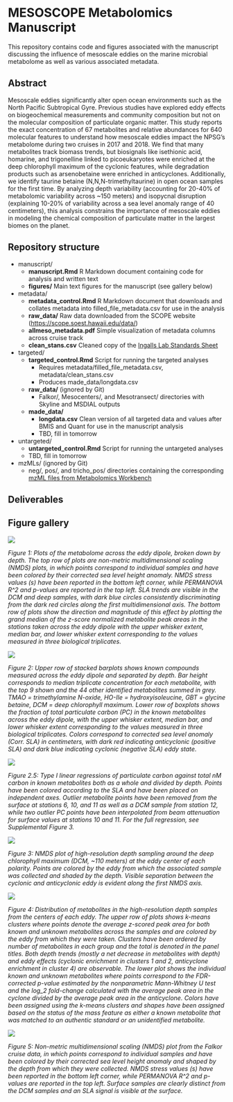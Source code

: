# MESOSCOPE Metabolomics Manuscript

This repository contains code and figures associated with the manuscript discussing the influence of mesoscale eddies on the marine microbial metabolome as well as various associated metadata.

## Abstract
Mesoscale eddies significantly alter open ocean environments such as the North Pacific Subtropical Gyre. Previous studies have explored eddy effects on biogeochemical measurements and community composition but not on the molecular composition of particulate organic matter. This study reports the exact concentration of 67 metabolites and relative abundances for 640 molecular features to understand how mesoscale eddies impact the NPSG’s metabolome during two cruises in 2017 and 2018. We find that many metabolites track biomass trends, but biosignals like isethionic acid, homarine, and trigonelline linked to picoeukaryotes were enriched at the deep chlorophyll maximum of the cyclonic features, while degradation products such as arsenobetaine were enriched in anticyclones. Additionally, we identify taurine betaine (N,N,N-trimethyltaurine) in open ocean samples for the first time. By analyzing depth variability (accounting for 20-40% of metabolomic variability across ~150 meters) and isopycnal disruption (explaining 10-20% of variability across a sea level anomaly range of 40 centimeters), this analysis constrains the importance of mesoscale eddies in modeling the chemical composition of particulate matter in the largest biomes on the planet.

## Repository structure

  - manuscript/
    - **manuscript.Rmd** R Markdown document containing code for analysis and written text
    - **figures/** Main text figures for the manuscript (see gallery below)
  - metadata/
    - **metadata_control.Rmd** R Markdown document that downloads and collates metadata into filled_file_metadata.csv for use in the analysis
    - **raw_data/** Raw data downloaded from the SCOPE website (https://scope.soest.hawaii.edu/data/)
    - **allmeso_metadata.pdf** Simple visualization of metadata columns across cruise track
    - **clean_stans.csv** Cleaned copy of the [Ingalls Lab Standards Sheet](https://github.com/IngallsLabUW/Ingalls_Standards)
  - targeted/
    - **targeted_control.Rmd** Script for running the targeted analyses
      - Requires metadata/filled_file_metadata.csv, metadata/clean_stans.csv
      - Produces made_data/longdata.csv
    - **raw_data/** (ignored by Git)
      - Falkor/, Mesocenters/, and Mesotransect/ directories with Skyline and MSDIAL outputs
    - **made_data/**
      - **longdata.csv** Clean version of all targeted data and values after BMIS and Quant for use in the manuscript analysis
      - TBD, fill in tomorrow
  - untargeted/
    - **untargeted_control.Rmd** Script for running the untargeted analyses
    - TBD, fill in tomorrow
  - mzMLs/ (ignored by Git)
    - neg/, pos/, and tricho_pos/ directories containing the corresponding [mzML files from Metabolomics Workbench](http://dx.doi.org/10.21228/M82719)

## Deliverables

## Figure gallery

![](https://github.com/wkumler/MesoscopeMetabolomicsManuscript/blob/master/manuscript/figures/nmds_and_med_metab.png)

*Figure 1: Plots of the metabolome across the eddy dipole, broken down by depth. The top row of plots are non-metric multidimensional scaling (NMDS) plots, in which points correspond to individual samples and have been colored by their corrected sea level height anomaly. NMDS stress values (s) have been reported in the bottom left corner, while PERMANOVA R^2 and p-values are reported in the top left. SLA trends are visible in the DCM and deep samples, with dark blue circles consistently discriminating from the dark red circles along the first multidimensional axis. The bottom row of plots show the direction and magnitude of this effect by plotting the grand median of the z-score normalized metabolite peak areas in the stations taken across the eddy dipole with the upper whisker extent, median bar, and lower whisker extent corresponding to the values measured in three biological triplicates.*

![](https://github.com/wkumler/MesoscopeMetabolomicsManuscript/blob/master/manuscript/figures/targ_gp_w_sla_frac.png)

*Figure 2: Upper row of stacked barplots shows known compounds measured across the eddy dipole and separated by depth. Bar height corresponds to median triplicate concentration for each metabolite, with the top 9 shown and the 44 other identified metabolites summed in grey. TMAO = trimethylamine N-oxide, HO-Ile = hydroxyisoleucine, GBT = glycine betaine, DCM = deep chlorophyll maximum. Lower row of boxplots shows the fraction of total particulate carbon (PC) in the known metabolites across the eddy dipole, with the upper whisker extent, median bar, and lower whisker extent corresponding to the values measured in three biological triplicates. Colors correspond to corrected sea level anomaly (Corr. SLA) in centimeters, with dark red indicating anticyclonic (positive SLA) and dark blue indicating cyclonic (negative SLA) eddy state.*

![](https://github.com/wkumler/MesoscopeMetabolomicsManuscript/blob/master/manuscript/figures/comb_pcnm_plot.png)

*Figure 2.5: Type I linear regressions of particulate carbon against total nM carbon in known metabolites both as a whole and divided by depth. Points have been colored according to the SLA and have been placed on independent axes. Outlier metabolite points have been removed from the surface at stations 6, 10, and 11 as well as a DCM sample from station 12, while two outlier PC points have been interpolated from beam attenuation for surface values at stations 10 and 11. For the full regression, see Supplemental Figure 3.*

![](https://github.com/wkumler/MesoscopeMetabolomicsManuscript/blob/master/manuscript/figures/MC_nmds_gp.png)

*Figure 3: NMDS plot of high-resolution depth sampling around the deep chlorophyll maximum (DCM, ~110 meters) at the eddy center of each polarity. Points are colored by the eddy from which the associated sample was collected and shaded by the depth. Visible separation between the cyclonic and anticyclonic eddy is evident along the first NMDS axis.*

![](https://github.com/wkumler/MesoscopeMetabolomicsManuscript/blob/master/manuscript/figures/kclust_volcano_gp.png)

*Figure 4: Distribution of metabolites in the high-resolution depth samples from the centers of each eddy. The upper row of plots shows k-means clusters where points denote the average z-scored peak area for both known and unknown metabolites across the samples and are colored by the eddy from which they were taken. Clusters have been ordered by number of metabolites in each group and the total is denoted in the panel titles. Both depth trends (mostly a net decrease in metabolites with depth) and eddy effects (cyclonic enrichment in clusters 1 and 2, anticyclone enrichment in cluster 4) are observable. The lower plot shows the individual known and unknown metabolites where points correspond to the FDR-corrected p-value estimated by the nonparametric Mann-Whitney U test and the log_2 fold-change calculated with the average peak area in the cyclone divided by the average peak area in the anticyclone. Colors have been assigned using the k-means clusters and shapes have been assigned based on the status of the mass feature as either a known metabolite that was matched to an authentic standard or an unidentified metabolite.*

![](https://github.com/wkumler/MesoscopeMetabolomicsManuscript/blob/master/manuscript/figures/fk_nmdsplot.png)

*Figure 5: Non-metric multidimensional scaling (NMDS) plot from the Falkor cruise data, in which points correspond to individual samples and have been colored by their corrected sea level height anomaly and shaped by the depth from which they were collected. NMDS stress values (s) have been reported in the bottom left corner, while PERMANOVA R^2 and p-values are reported in the top left. Surface samples are clearly distinct from the DCM samples and an SLA signal is visible at the surface.*
